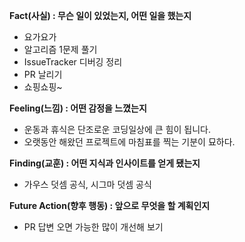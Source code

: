**Fact(사실) : 무슨 일이 있었는지, 어떤 일을 했는지**

- 요가요가
- 알고리즘 1문제 풀기
- IssueTracker 디버깅 정리
- PR 날리기
- 쇼핑쇼핑~

**Feeling(느낌) : 어떤 감정을 느꼈는지**

- 운동과 휴식은 단조로운 코딩일상에 큰 힘이 됩니다.
- 오랫동안 해왔던 프로젝트에 마침표를 찍는 기분이 묘하다.

**Finding(교훈) : 어떤 지식과 인사이트를 얻게 됐는지**

- 가우스 덧셈 공식, 시그마 덧셈 공식

**Future Action(향후 행동) : 앞으로 무엇을 할 계획인지**

- PR 답변 오면 가능한 많이 개선해 보기
